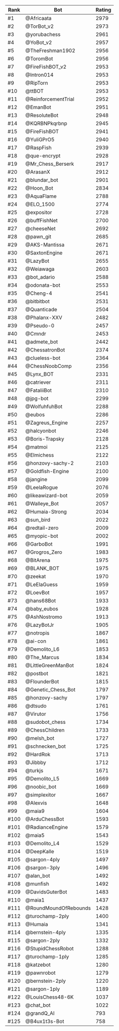 Rank|Bot|Rating
---|---|---
#1|@Africaata|2979
#2|@TorBot_v2|2973
#3|@yorubachess|2961
#4|@YoBot_v2|2957
#5|@TheFreshman1902|2956
#6|@ToromBot|2956
#7|@FireFishBOT_v2|2953
#8|@Intron014|2953
#9|@RipTorn|2953
#10|@ttBOT|2953
#11|@ReinforcementTrial|2952
#12|@EmanBot|2951
#13|@ResoluteBot|2948
#14|@KQRBNPkqrbnp|2945
#15|@FireFishBOT|2941
#16|@YuliGPrO5|2940
#17|@RaspFish|2939
#18|@que-encrypt|2928
#19|@Mr_Chess_Berserk|2917
#20|@ArasanX|2912
#21|@blundar_bot|2901
#22|@Hoon_Bot|2834
#23|@AquaFlame|2788
#24|@ELO_1500|2774
#25|@expositor|2728
#26|@buffFishNet|2700
#27|@cheeseNet|2692
#28|@pawn_git|2685
#29|@AKS-Mantissa|2671
#30|@SaxtonEngine|2671
#31|@LazyBot|2655
#32|@Weiawaga|2603
#33|@bot_adario|2588
#34|@odonata-bot|2553
#35|@Cheng-4|2541
#36|@bitbitbot|2531
#37|@Quanticade|2504
#38|@Phalanx-XXV|2482
#39|@Pseudo-0|2457
#40|@Cmndr|2453
#41|@admete_bot|2442
#42|@ChessatronBot|2374
#43|@clueless-bot|2364
#44|@ChessNoobComp|2356
#45|@Lynx_BOT|2331
#46|@catriever|2311
#47|@FataliiBot|2310
#48|@jpg-bot|2299
#49|@WolfuhfuhBot|2288
#50|@eubos|2286
#51|@Zagreus_Engine|2257
#52|@halcyonbot|2246
#53|@Boris-Trapsky|2128
#54|@matmoi|2125
#55|@Elmichess|2122
#56|@honzovy-sachy-2|2103
#57|@Goldfish-Engine|2100
#58|@jangine|2099
#59|@LeelaRogue|2076
#60|@likeawizard-bot|2059
#61|@Walleye_Bot|2057
#62|@Humaia-Strong|2034
#63|@sun_bird|2022
#64|@redtail-zero|2009
#65|@myopic-bot|2002
#66|@GarboBot|1991
#67|@Grogros_Zero|1983
#68|@BitArena|1975
#69|@BLANK_BOT|1975
#70|@zeekat|1970
#71|@LeElaGuess|1959
#72|@LoevBot|1957
#73|@hans68Bot|1933
#74|@baby_eubos|1928
#75|@AshNostromo|1913
#76|@LazyBotJr|1905
#77|@notropis|1867
#78|@ai-con|1861
#79|@Demolito_L6|1853
#80|@The_Marcus|1834
#81|@LittleGreenManBot|1824
#82|@postbot|1821
#83|@FlounderBot|1815
#84|@Genetic_Chess_Bot|1797
#85|@honzovy-sachy|1797
#86|@dtsudo|1761
#87|@Virutor|1756
#88|@sudobot_chess|1734
#89|@ChessChildren|1733
#90|@melsh_bot|1727
#91|@schnecken_bot|1725
#92|@HardRok|1713
#93|@Jibbby|1712
#94|@turkjs|1671
#95|@Demolito_L5|1669
#96|@noobic_bot|1669
#97|@simplexitor|1667
#98|@Alexvis|1648
#99|@maia9|1604
#100|@ArduChessBot|1593
#101|@RadianceEngine|1579
#102|@maia5|1543
#103|@Demolito_L4|1529
#104|@DeepKalle|1519
#105|@sargon-4ply|1497
#106|@sargon-3ply|1496
#107|@alan_bot|1492
#108|@munfish|1492
#109|@DavidsGuterBot|1483
#110|@maia1|1437
#111|@RoundMoundOfRebounds|1428
#112|@turochamp-2ply|1400
#113|@Humaia|1341
#114|@bernstein-4ply|1335
#115|@sargon-2ply|1332
#116|@StupidChessRobot|1288
#117|@turochamp-1ply|1285
#118|@katzebot|1280
#119|@pawnrobot|1279
#120|@bernstein-2ply|1220
#121|@sargon-1ply|1189
#122|@LouisChess48-6K|1037
#123|@chat_bot|1022
#124|@grandQ_AI|793
#125|@B4ux1t3s-Bot|758
